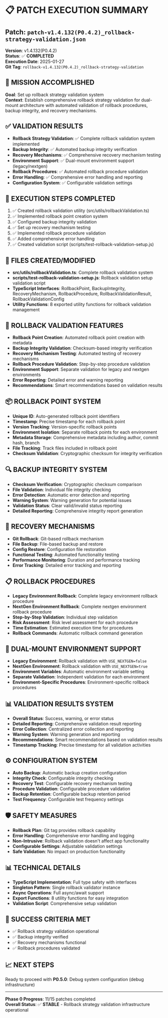 # 📋 **PATCH EXECUTION SUMMARY**

## **Patch**: `patch-v1.4.132(P0.4.2)_rollback-strategy-validation.json`
**Version**: v1.4.132(P0.4.2)  
**Status**: ✅ **COMPLETED**  
**Execution Date**: 2025-01-27  
**Git Tag**: `rollback-v1.4.132(P0.4.2)_rollback-strategy-validation`

## **🎯 MISSION ACCOMPLISHED**
**Goal**: Set up rollback strategy validation system  
**Context**: Establish comprehensive rollback strategy validation for dual-mount architecture with automated validation of rollback procedures, backup integrity, and recovery mechanisms.

## **✅ VALIDATION RESULTS**
- **Rollback Strategy Validation**: ✅ Complete rollback validation system implemented
- **Backup Integrity**: ✅ Automated backup integrity verification
- **Recovery Mechanisms**: ✅ Comprehensive recovery mechanism testing
- **Environment Support**: ✅ Dual-mount environment support (legacy/nextgen)
- **Rollback Procedures**: ✅ Automated rollback procedure validation
- **Error Handling**: ✅ Comprehensive error handling and reporting
- **Configuration System**: ✅ Configurable validation settings

## **🔧 EXECUTION STEPS COMPLETED**
1. ✅ Created rollback validation utility (src/utils/rollbackValidation.ts)
2. ✅ Implemented rollback point creation system
3. ✅ Configured backup integrity validation
4. ✅ Set up recovery mechanism testing
5. ✅ Implemented rollback procedure validation
6. ✅ Added comprehensive error handling
7. ✅ Created validation script (scripts/test-rollback-validation-setup.js)

## **📁 FILES CREATED/MODIFIED**
- **src/utils/rollbackValidation.ts**: Complete rollback validation system
- **scripts/test-rollback-validation-setup.js**: Rollback validation setup validation script
- **TypeScript Interfaces**: RollbackPoint, BackupIntegrity, RecoveryMechanism, RollbackProcedure, RollbackValidationResult, RollbackValidationConfig
- **Utility Functions**: 8 exported utility functions for rollback validation management

## **🔄 ROLLBACK VALIDATION FEATURES**
- **Rollback Point Creation**: Automated rollback point creation with metadata
- **Backup Integrity Validation**: Checksum-based integrity verification
- **Recovery Mechanism Testing**: Automated testing of recovery mechanisms
- **Rollback Procedure Validation**: Step-by-step procedure validation
- **Environment Support**: Separate validation for legacy and nextgen environments
- **Error Reporting**: Detailed error and warning reporting
- **Recommendations**: Smart recommendations based on validation results

## **📦 ROLLBACK POINT SYSTEM**
- **Unique ID**: Auto-generated rollback point identifiers
- **Timestamp**: Precise timestamp for each rollback point
- **Version Tracking**: Version-specific rollback points
- **Environment Isolation**: Separate rollback points for each environment
- **Metadata Storage**: Comprehensive metadata including author, commit hash, branch
- **File Tracking**: Track files included in rollback point
- **Checksum Validation**: Cryptographic checksum for integrity verification

## **🔍 BACKUP INTEGRITY SYSTEM**
- **Checksum Verification**: Cryptographic checksum comparison
- **File Validation**: Individual file integrity checking
- **Error Detection**: Automatic error detection and reporting
- **Warning System**: Warning generation for potential issues
- **Validation Status**: Clear valid/invalid status reporting
- **Detailed Reporting**: Comprehensive integrity report generation

## **🔄 RECOVERY MECHANISMS**
- **Git Rollback**: Git-based rollback mechanism
- **File Backup**: File-based backup and restore
- **Config Restore**: Configuration file restoration
- **Functional Testing**: Automated functionality testing
- **Performance Monitoring**: Duration and performance tracking
- **Error Tracking**: Detailed error tracking and reporting

## **📋 ROLLBACK PROCEDURES**
- **Legacy Environment Rollback**: Complete legacy environment rollback procedure
- **NextGen Environment Rollback**: Complete nextgen environment rollback procedure
- **Step-by-Step Validation**: Individual step validation
- **Risk Assessment**: Risk level assessment for each procedure
- **Time Estimation**: Estimated execution time for procedures
- **Rollback Commands**: Automatic rollback command generation

## **🔄 DUAL-MOUNT ENVIRONMENT SUPPORT**
- **Legacy Environment**: Rollback validation with `USE_NEXTGEN=false`
- **NextGen Environment**: Rollback validation with `USE_NEXTGEN=true`
- **Environment Variables**: Automatic environment variable setting
- **Separate Validation**: Independent validation for each environment
- **Environment-Specific Procedures**: Environment-specific rollback procedures

## **📊 VALIDATION RESULTS SYSTEM**
- **Overall Status**: Success, warning, or error status
- **Detailed Reporting**: Comprehensive validation result reporting
- **Error Collection**: Centralized error collection and reporting
- **Warning System**: Warning generation and reporting
- **Recommendations**: Smart recommendations based on validation results
- **Timestamp Tracking**: Precise timestamp for all validation activities

## **⚙️ CONFIGURATION SYSTEM**
- **Auto Backup**: Automatic backup creation configuration
- **Integrity Check**: Configurable integrity checking
- **Recovery Test**: Configurable recovery mechanism testing
- **Procedure Validation**: Configurable procedure validation
- **Backup Retention**: Configurable backup retention period
- **Test Frequency**: Configurable test frequency settings

## **🛡️ SAFETY MEASURES**
- **Rollback Plan**: Git tag provides rollback capability
- **Error Handling**: Comprehensive error handling and logging
- **Non-Intrusive**: Rollback validation doesn't affect app functionality
- **Configurable Settings**: Adjustable validation settings
- **Safe Validation**: No impact on production functionality

## **📊 TECHNICAL DETAILS**
- **TypeScript Implementation**: Full type safety with interfaces
- **Singleton Pattern**: Single rollback validator instance
- **Async Operations**: Full async/await support
- **Export Functions**: 8 utility functions for easy integration
- **Validation Script**: Comprehensive setup validation

## **🎉 SUCCESS CRITERIA MET**
- ✅ Rollback strategy validation operational
- ✅ Backup integrity verified
- ✅ Recovery mechanisms functional
- ✅ Rollback procedures validated

## **📈 NEXT STEPS**
Ready to proceed with **P0.5.0**: Debug system configuration (debug infrastructure)

---
**Phase 0 Progress**: 11/15 patches completed  
**Overall Status**: ✅ **STABLE** - Rollback strategy validation infrastructure operational 